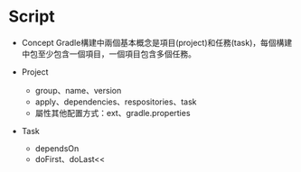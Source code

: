 Script
===
* Concept
Gradle構建中兩個基本概念是項目(project)和任務(task)，每個構建中包至少包含一個項目，一個項目包含多個任務。 

* Project
  * group、name、version
  * apply、dependencies、respositories、task
  * 屬性其他配置方式：ext、gradle.properties
  
* Task
  * dependsOn
  * doFirst、doLast<<
  
 
